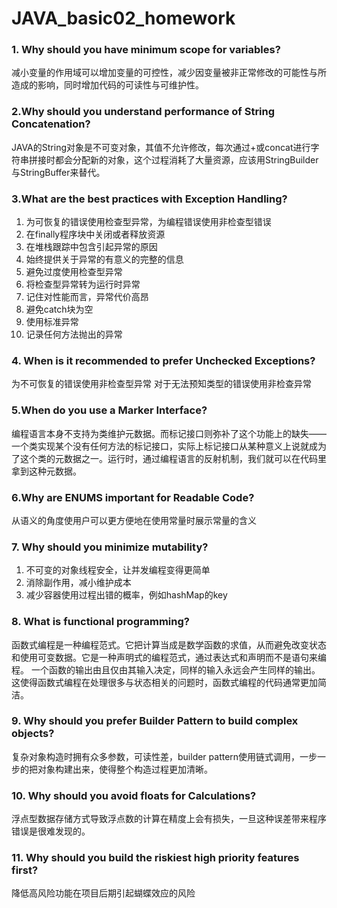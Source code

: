 # JAVA_basic02_homework
### 1. Why should you have minimum scope for variables?  
减小变量的作用域可以增加变量的可控性，减少因变量被非正常修改的可能性与所造成的影响，同时增加代码的可读性与可维护性。  
### 2.Why should you understand performance of String Concatenation?
JAVA的String对象是不可变对象，其值不允许修改，每次通过+或concat进行字符串拼接时都会分配新的对象，这个过程消耗了大量资源，应该用StringBuilder与StringBuffer来替代。
### 3.What are the best practices with Exception Handling?
1) 为可恢复的错误使用检查型异常，为编程错误使用非检查型错误
2) 在finally程序块中关闭或者释放资源
3) 在堆栈跟踪中包含引起异常的原因
4) 始终提供关于异常的有意义的完整的信息
5) 避免过度使用检查型异常
6) 将检查型异常转为运行时异常
7) 记住对性能而言，异常代价高昂
8) 避免catch块为空
9) 使用标准异常
10) 记录任何方法抛出的异常
### 4. When is it recommended to prefer Unchecked Exceptions?
为不可恢复的错误使用非检查型异常
对于无法预知类型的错误使用非检查异常
### 5.When do you use a Marker Interface?
编程语言本身不支持为类维护元数据。而标记接口则弥补了这个功能上的缺失——一个类实现某个没有任何方法的标记接口，实际上标记接口从某种意义上说就成为了这个类的元数据之一。运行时，通过编程语言的反射机制，我们就可以在代码里拿到这种元数据。
### 6.Why are ENUMS important for Readable Code?
从语义的角度使用户可以更方便地在使用常量时展示常量的含义
### 7. Why should you minimize mutability?
1) 不可变的对象线程安全，让并发编程变得更简单  
2) 消除副作用，减小维护成本  
3) 减少容器使用过程出错的概率，例如hashMap的key  
### 8. What is functional programming?
函数式编程是一种编程范式。它把计算当成是数学函数的求值，从而避免改变状态和使用可变数据。它是一种声明式的编程范式，通过表达式和声明而不是语句来编程。
一个函数的输出由且仅由其输入决定，同样的输入永远会产生同样的输出。这使得函数式编程在处理很多与状态相关的问题时，函数式编程的代码通常更加简洁。
### 9. Why should you prefer Builder Pattern to build complex objects?
复杂对象构造时拥有众多参数，可读性差，builder pattern使用链式调用，一步一步的把对象构建出来，使得整个构造过程更加清晰。
### 10. Why should you avoid floats for Calculations?
浮点型数据存储方式导致浮点数的计算在精度上会有损失，一旦这种误差带来程序错误是很难发现的。
### 11. Why should you build the riskiest high priority features first?
降低高风险功能在项目后期引起蝴蝶效应的风险
